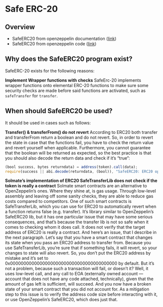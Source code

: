 # Safe ERC-20

## Overview
- SafeERC20 from openzeppelin documentation ([link](https://docs.openzeppelin.com/contracts/2.x/api/token/erc20#SafeERC20))
- SafeERC20 from openzeppelin code ([link](https://github.com/OpenZeppelin/openzeppelin-contracts/blob/master/contracts/token/ERC20/utils/SafeERC20.sol))

## Why does the SafeERC20 program exist?

SafeERC-20 exists for the following reasons:

**Implement Wrapper functions with checks** 
SafeErc-20 implements wrapper functions onto elemental ERC-20 functions to make sure some security checks are made before said functions are activated, such as `safeTransfer` for `transfer`.

## When should SafeERC20 be used?
It should be used in cases such as follows:

**Transfer() & transferFrom() do not revert**
According to ERC20 both transfer and transferFrom return a boolean and do not revert. So, in order to revert the state in case that the functions fail, you have to check the return value and revert yourself when applicable.
Furthermore, you cannot guarantee that the boolean will be returned as expected, so the best practice is that you should also decode the return data and check if it’s “true”:
```javascript
(bool success, bytes returndata) = address(token).call(data);
require(success || abi.decode(returndata, (bool)), "SafeERC20: ERC20 operation did not succeed");
```
**Solmate’s implementation of ERC20 SafeTransferLib does not check if the token is really a contract**
Solmate smart contracts are an alternative to OpenZeppelin’s ones. Where they shine at, is gas usage. Through low-level assembly and leaving off some sanity checks, they are able to reduce gas costs compared to competitors.
One of such smart contracts is SafeTransferLib, which you can use for ERC20 to automatically revert when a function returns false (e.g. transfer). It’s library similar to OpenZeppelin’s SafeERC20 lib, but it has one particular issue that may have some serious consequences, and that’s because the transfer lib is not so safe when it comes to checking whom it does call. It does not verify that the target address of ERC20 is really a contract. And here’s an issue, that I describe in the next paragraph.
Let’s say that you have a smart contract that changes its state when you pass an ERC20 address to transfer from. Because you use SafeTransferLib, you’re sure that if something fails, it will revert, so your changes to state will also revert. So, you don’t put the ERC20 address by mistake and it’s set to 0x0000000000000000000000000000000000000000 by default. But it’s not a problem, because such a transaction will fail, or doesn’t it? Well, it uses low-level call, and any call to EOA (externally owned account — account that does not have any code attached, technically), given that the amount of gas left is sufficient, will succeed. And you now have a broken state of your smart contract that you did not account for.
As a mitigation step to this issue is to verify the address code size before interacting with it, or use OpenZeppelin’s SafeERC20, which does just that.